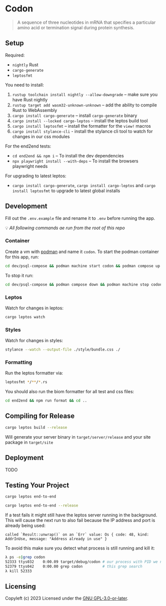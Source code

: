 # Codon
> A sequence of three nucleotides in mRNA that specifies a particular amino acid
> or termination signal during protein synthesis.

## Setup
Required:
- `nightly` Rust
- `cargo-generate`
- `leptosfmt`

You need to install:
1. `rustup toolchain install nightly --allow-downgrade` – make sure you have Rust nightly
2. `rustup target add wasm32-unknown-unknown` – add the ability to compile Rust to WebAssembly
3. `cargo install cargo-generate` – install `cargo-generate` binary
4. `cargo install --locked cargo-leptos` – install the leptos build tool
5. `cargo install leptosfmt` – install the formatter for the `view!` macros
6. `cargo install stylance-cli` - install the stylance cli tool to watch for changes in our css modules

For the end2end tests:
- `cd end2end && npm i` – To install the dev dependencies
- `npx playwright install --with-deps` – To install the browsers playwright needs

For upgrading to latest leptos:
- `cargo install cargo-generate`, `cargo install cargo-leptos` and `cargo install leptosfmt` to upgrade to latest global installs

## Development
Fill out the `.env.example` file and rename it to `.env` before running the app.

💡  _All following commands ae run from the root of this repo_

### Container
Create a vm with [podman](https://podman.io) and name it `codon`.
To start the podman container for this app, run:
```sh
cd dev/psql-compose && podman machine start codon && podman compose up -d && cd ../..
```
To stop it run:
```sh
cd dev/psql-compose && podman compose down && podman machine stop codon && cd ../..
```

### Leptos
Watch for changes in leptos:
```sh
cargo leptos watch
```

### Styles
Watch for changes in styles:
```sh
stylance --watch --output-file ./style/bundle.css ./
```

### Formatting
Run the leptos formatter via:
```sh
leptosfmt */**/*.rs
```
You should also run the biom formatter for all test and css files:
```sh
cd end2end && npm run format && cd ..
```

## Compiling for Release
```sh
cargo leptos build --release
```
Will generate your server binary in `target/server/release` and your site
package in `target/site`

## Deployment
TODO

## Testing Your Project
```sh
cargo leptos end-to-end
```

```sh
cargo leptos end-to-end --release
```

If a test fails it might still have the leptos server running in the background.
This will cause the next run to also fail because the IP address and port is already being used:
```
called `Result::unwrap()` on an `Err` value: Os { code: 48, kind: AddrInUse, message: "Address already in use" }
```
To avoid this make sure you detect what process is still running and kill it:
```sh
λ ps -e|grep codon
52333 ttys032    0:00.09 target/debug/codon # our process with PID we need to kill
52379 ttys042    0:00.00 grep codon         # this grep search
λ kill 52333
```

## Licensing
Copyleft (c) 2023
Licensed under the [GNU GPL-3.0-or-later](https://github.com/dominikwilkowski/codon/blob/main/LICENSE).

